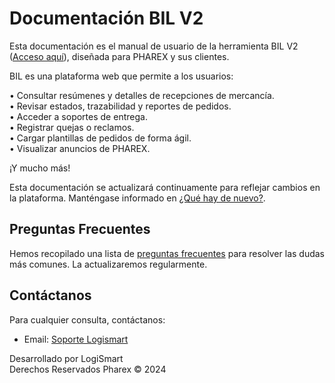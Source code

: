 # Documentación BIL V2

Esta documentación es el manual de usuario de la herramienta BIL V2 ([Acceso aquí](http://129.146.151.238/bilv2/index.php/Login/login/)), diseñada para PHAREX y sus clientes.

BIL es una plataforma web que permite a los usuarios:

• Consultar resúmenes y detalles de recepciones de mercancía.  
• Revisar estados, trazabilidad y reportes de pedidos.  
• Acceder a soportes de entrega.  
• Registrar quejas o reclamos.  
• Cargar plantillas de pedidos de forma ágil.  
• Visualizar anuncios de PHAREX.  

¡Y mucho más!

Esta documentación se actualizará continuamente para reflejar cambios en la plataforma. Manténgase informado en [¿Qué hay de nuevo?](whatsnew.md).

## Preguntas Frecuentes

Hemos recopilado una lista de [preguntas frecuentes](faq.md) para resolver las dudas más comunes. La actualizaremos regularmente.

## Contáctanos

Para cualquier consulta, contáctanos:

- Email: [Soporte Logismart](mailto:danny.lopez@logismart.com.co)




Desarrollado por LogiSmart  
Derechos Reservados Pharex © 2024